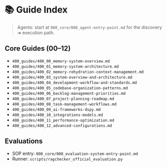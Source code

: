 # 📚 Guide Index

> Agents: start at `000_core/000_agent-entry-point.md` for the discovery ➜ execution path.

## Core Guides (00–12)
- `400_guides/400_00_memory-system-overview.md`
- `400_guides/400_01_memory-system-architecture.md`
- `400_guides/400_02_memory-rehydration-context-management.md`
- `400_guides/400_03_system-overview-and-architecture.md`
- `400_guides/400_04_development-workflow-and-standards.md`
- `400_guides/400_05_codebase-organization-patterns.md`
- `400_guides/400_06_backlog-management-priorities.md`
- `400_guides/400_07_project-planning-roadmap.md`
- `400_guides/400_08_task-management-workflows.md`
- `400_guides/400_09_ai-frameworks-dspy.md`
- `400_guides/400_10_integrations-models.md`
- `400_guides/400_11_performance-optimization.md`
- `400_guides/400_12_advanced-configurations.md`

## Evaluations
- SOP entry: `000_core/000_evaluation-system-entry-point.md`
- Runner: `scripts/ragchecker_official_evaluation.py`

